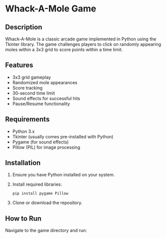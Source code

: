 # Whack-A-Mole Game

## Description

Whack-A-Mole is a classic arcade game implemented in Python using the Tkinter library. The game challenges players to click on randomly appearing moles within a 3x3 grid to score points within a time limit.

## Features

- 3x3 grid gameplay
- Randomized mole appearances
- Score tracking
- 30-second time limit
- Sound effects for successful hits
- Pause/Resume functionality

## Requirements

- Python 3.x
- Tkinter (usually comes pre-installed with Python)
- Pygame (for sound effects)
- Pillow (PIL) for image processing

## Installation

1. Ensure you have Python installed on your system.
2. Install required libraries:

   ```shell
   pip install pygame Pillow
   ```

3. Clone or download the repository.

## How to Run

Navigate to the game directory and run:
